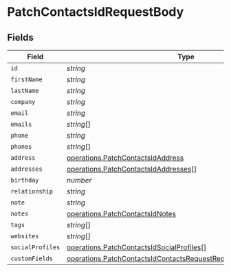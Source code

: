 # PatchContactsIdRequestBody


## Fields

| Field                                                                                                                                                  | Type                                                                                                                                                   | Required                                                                                                                                               | Description                                                                                                                                            |
| ------------------------------------------------------------------------------------------------------------------------------------------------------ | ------------------------------------------------------------------------------------------------------------------------------------------------------ | ------------------------------------------------------------------------------------------------------------------------------------------------------ | ------------------------------------------------------------------------------------------------------------------------------------------------------ |
| `id`                                                                                                                                                   | *string*                                                                                                                                               | :heavy_minus_sign:                                                                                                                                     | N/A                                                                                                                                                    |
| `firstName`                                                                                                                                            | *string*                                                                                                                                               | :heavy_minus_sign:                                                                                                                                     | N/A                                                                                                                                                    |
| `lastName`                                                                                                                                             | *string*                                                                                                                                               | :heavy_minus_sign:                                                                                                                                     | N/A                                                                                                                                                    |
| `company`                                                                                                                                              | *string*                                                                                                                                               | :heavy_minus_sign:                                                                                                                                     | N/A                                                                                                                                                    |
| `email`                                                                                                                                                | *string*                                                                                                                                               | :heavy_minus_sign:                                                                                                                                     | N/A                                                                                                                                                    |
| `emails`                                                                                                                                               | *string*[]                                                                                                                                             | :heavy_minus_sign:                                                                                                                                     | N/A                                                                                                                                                    |
| `phone`                                                                                                                                                | *string*                                                                                                                                               | :heavy_minus_sign:                                                                                                                                     | N/A                                                                                                                                                    |
| `phones`                                                                                                                                               | *string*[]                                                                                                                                             | :heavy_minus_sign:                                                                                                                                     | N/A                                                                                                                                                    |
| `address`                                                                                                                                              | [operations.PatchContactsIdAddress](../../models/operations/patchcontactsidaddress.md)                                                                 | :heavy_minus_sign:                                                                                                                                     | N/A                                                                                                                                                    |
| `addresses`                                                                                                                                            | [operations.PatchContactsIdAddresses](../../models/operations/patchcontactsidaddresses.md)[]                                                           | :heavy_minus_sign:                                                                                                                                     | N/A                                                                                                                                                    |
| `birthday`                                                                                                                                             | *number*                                                                                                                                               | :heavy_minus_sign:                                                                                                                                     | N/A                                                                                                                                                    |
| `relationship`                                                                                                                                         | *string*                                                                                                                                               | :heavy_minus_sign:                                                                                                                                     | N/A                                                                                                                                                    |
| `note`                                                                                                                                                 | *string*                                                                                                                                               | :heavy_minus_sign:                                                                                                                                     | N/A                                                                                                                                                    |
| `notes`                                                                                                                                                | [operations.PatchContactsIdNotes](../../models/operations/patchcontactsidnotes.md)                                                                     | :heavy_minus_sign:                                                                                                                                     | N/A                                                                                                                                                    |
| `tags`                                                                                                                                                 | *string*[]                                                                                                                                             | :heavy_minus_sign:                                                                                                                                     | N/A                                                                                                                                                    |
| `websites`                                                                                                                                             | *string*[]                                                                                                                                             | :heavy_minus_sign:                                                                                                                                     | N/A                                                                                                                                                    |
| `socialProfiles`                                                                                                                                       | [operations.PatchContactsIdSocialProfiles](../../models/operations/patchcontactsidsocialprofiles.md)[]                                                 | :heavy_minus_sign:                                                                                                                                     | N/A                                                                                                                                                    |
| `customFields`                                                                                                                                         | [operations.PatchContactsIdContactsRequestRequestBodyCustomFields](../../models/operations/patchcontactsidcontactsrequestrequestbodycustomfields.md)[] | :heavy_minus_sign:                                                                                                                                     | N/A                                                                                                                                                    |